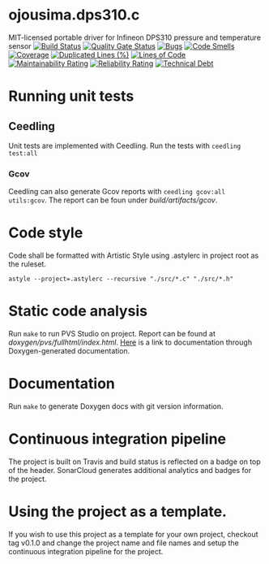 # ojousima.dps310.c
MIT-licensed portable driver for Infineon DPS310 pressure and temperature sensor
[![Build Status](https://travis-ci.org/ojousima/ojousima.dps310.c.svg?branch=master)](https://travis-ci.org/ojousima/ojousima.dps310.c)
[![Quality Gate Status](https://sonarcloud.io/api/project_badges/measure?project=ojousima.dps310.c&metric=alert_status)](https://sonarcloud.io/dashboard?id=ojousima.dps310.c)
[![Bugs](https://sonarcloud.io/api/project_badges/measure?project=ojousima.dps310.c&metric=bugs)](https://sonarcloud.io/dashboard?id=ojousima.dps310.c)
[![Code Smells](https://sonarcloud.io/api/project_badges/measure?project=ojousima.dps310.c&metric=code_smells)](https://sonarcloud.io/dashboard?id=ojousima.dps310.c)
[![Coverage](https://sonarcloud.io/api/project_badges/measure?project=ojousima.dps310.c&metric=coverage)](https://sonarcloud.io/dashboard?id=ojousima.dps310.c)
[![Duplicated Lines (%)](https://sonarcloud.io/api/project_badges/measure?project=ojousima.dps310.c&metric=duplicated_lines_density)](https://sonarcloud.io/dashboard?id=ojousima.dps310.c)
[![Lines of Code](https://sonarcloud.io/api/project_badges/measure?project=ojousima.dps310.c&metric=ncloc)](https://sonarcloud.io/dashboard?id=ojousima.dps310.c)
[![Maintainability Rating](https://sonarcloud.io/api/project_badges/measure?project=ojousima.dps310.c&metric=sqale_rating)](https://sonarcloud.io/dashboard?id=ojousima.dps310.c)
[![Reliability Rating](https://sonarcloud.io/api/project_badges/measure?project=ojousima.dps310.c&metric=reliability_rating)](https://sonarcloud.io/dashboard?id=ojousima.dps310.c)
[![Technical Debt](https://sonarcloud.io/api/project_badges/measure?project=ojousima.dps310.c&metric=sqale_index)](https://sonarcloud.io/dashboard?id=ojousima.dps310.c)

# Running unit tests
## Ceedling
Unit tests are implemented with Ceedling. Run the tests with
`ceedling test:all`

### Gcov
Ceedling can also generate Gcov reports with `ceedling gcov:all utils:gcov`.
The report can be foun under _build/artifacts/gcov_.

# Code style
Code shall be formatted with Artistic Style using .astylerc in project root as the
ruleset.
```
astyle --project=.astylerc --recursive "./src/*.c" "./src/*.h"
```

# Static code analysis
Run `make` to run PVS Studio on project. Report can be found at _doxygen/pvs/fullhtml/index.html_.
[Here](./fullhtml/index.html) is a link to documentation through Doxygen-generated documentation.

# Documentation
Run `make` to generate Doxygen docs with git version information. 

# Continuous integration pipeline
The project is built on Travis and build status is reflected on a badge on top of the 
header. SonarCloud generates additional analytics and badges for the project.

# Using the project as a template. 
If you wish to use this project as a template for your own project, checkout tag v0.1.0
and change the project name and file names and setup the continuous integration pipeline
for the project.